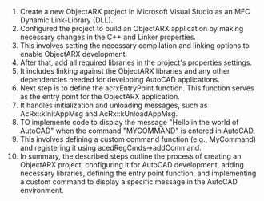 1) Create a new ObjectARX project in Microsoft Visual Studio as an MFC Dynamic Link-Library (DLL).
2) Configured the project to build an ObjectARX application by making necessary changes in the C++ and Linker properties.
3) This involves setting the necessary compilation and linking options to enable ObjectARX development.
4) After that, add all required libraries in the project's properties settings.
5) It includes linking against the ObjectARX libraries and any other dependencies needed for developing AutoCAD applications.
6) Next step is to define the acrxEntryPoint function. This function serves as the entry point for the ObjectARX application.
7) It handles initialization and unloading messages, such as AcRx::kInitAppMsg and AcRx::kUnloadAppMsg.
8) TO implemente code to display the message "Hello in the world of AutoCAD" when the command "MYCOMMAND" is entered in AutoCAD. 
9) This involves defining a custom command function (e.g., MyCommand) and registering it using acedRegCmds->addCommand.
10) In summary, the described steps outline the process of creating an ObjectARX project, configuring it for AutoCAD development, adding necessary libraries, 
defining the entry point function, and implementing a custom command to display a specific message in the AutoCAD environment.
